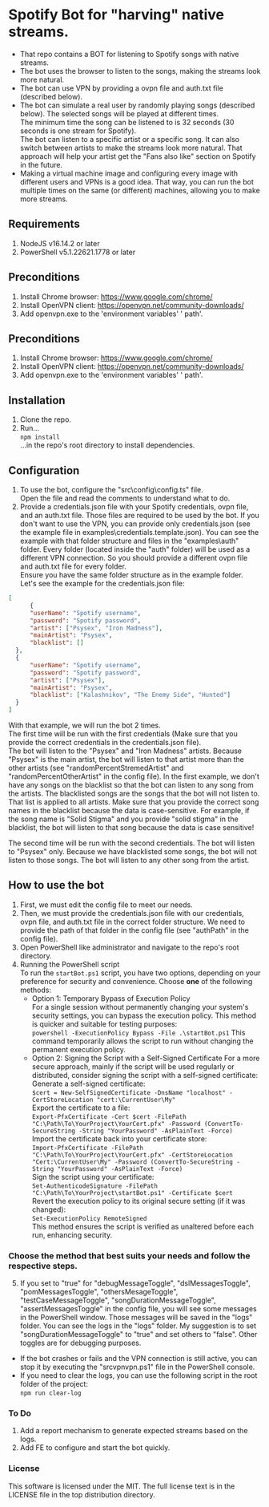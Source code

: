 # Spotify Bot for "harving" native streams.
- That repo contains a BOT for listening to Spotify songs with native streams.  
- The bot uses the browser to listen to the songs, making the streams look more natural.  
- The bot can use VPN by providing a ovpn file and auth.txt file (described below).  
- The bot can simulate a real user by randomly playing songs (described below). The selected songs will be played at different times.  
The minimum time the song can be listened to is 32 seconds (30 seconds is one stream for Spotify).   
The bot can listen to a specific artist or a specific song. It can also switch between artists to make the streams look more natural. That approach will help your artist get the "Fans also like" section on Spotify in the future.  
- Making a virtual machine image and configuring every image with different users and VPNs is a good idea. That way, you can run the bot multiple times on the same (or different) machines, allowing you to make more streams.  

## Requirements
1. NodeJS v16.14.2 or later
2. PowerShell v5.1.22621.1778 or later

## Preconditions
1. Install Chrome browser: https://www.google.com/chrome/  
2. Install OpenVPN client: https://openvpn.net/community-downloads/  
3. Add openvpn.exe to the 'environment variables' ' path'.

## Preconditions
1. Install Chrome browser: https://www.google.com/chrome/  
2. Install OpenVPN client: https://openvpn.net/community-downloads/  
3. Add openvpn.exe to the 'environment variables' ' path'.

## Installation
1. Clone the repo.
2. Run...   
```npm install```   
...in the repo's root directory to install dependencies.

## Configuration
1. To use the bot, configure the "src\config\config.ts" file.  
Open the file and read the comments to understand what to do.  
2. Provide a credentials.json file with your Spotify credentials, ovpn file, and an auth.txt file. Those files are required to be used by the bot. If you don't want to use the VPN, you can provide only credentials.json (see the example file in examples\credentials.template.json). You can see the example with that folder structure and files in the "examples\auth" folder. Every folder (located inside the "auth" folder) will be used as a different VPN connection. So you should provide a different ovpn file and auth.txt file for every folder.  
Ensure you have the same folder structure as in the example folder.  
Let's see the example for the credentials.json file:  
```json
[
      {
      "userName": "Spotify username",
      "password": "Spotify password",
      "artist": ["Psysex", "Iron Madness"],
      "mainArtist": "Psysex",
      "blacklist": []
  },
  {
      "userName": "Spotify username",
      "password": "Spotify password",
      "artist": ["Psysex"],
      "mainArtist": "Psysex",
      "blacklist": ["Kalashnikov", "The Enemy Side", "Hunted"]
  }
]
```
With that example, we will run the bot 2 times.  
The first time will be run with the first credentials (Make sure that you provide the correct credentials in the credentials.json file).  
The bot will listen to the "Psysex" and "Iron Madness" artists. Because "Psysex" is the main artist, the bot will listen to that artist more than the other artists (see "randomPercentStremedArtist" and "randomPercentOtherArtist" in the config file). In the first example, we don't have any songs on the blacklist so that the bot can listen to any song from the artists. The blacklisted songs are the songs that the bot will not listen to. That list is applied to all artists. Make sure that you provide the correct song names in the blacklist because the data is case-sensitive. For example, if the song name is "Solid Stigma" and you provide "solid stigma" in the blacklist, the bot will listen to that song because the data is case sensitive!

The second time will be run with the second credentials. The bot will listen to "Psysex" only. Because we have blacklisted some songs, the bot will not listen to those songs. The bot will listen to any other song from the artist.  

## How to use the bot
1. First, we must edit the config file to meet our needs. 
2. Then, we must provide the credentials.json file with our credentials, ovpn file, and auth.txt file in the correct folder structure. We need to provide the path of that folder in the config file (see "authPath" in the config file).
3. Open PowerShell like administrator and navigate to the repo's root directory.
4. Running the PowerShell script  
To run the `startBot.ps1` script, you have two options, depending on your preference for security and convenience. Choose **one** of the following methods:
    - Option 1: Temporary Bypass of Execution Policy  
    For a single session without permanently changing your system's security settings, you can bypass the execution policy. This method is quicker and suitable for testing purposes:  
```powershell -ExecutionPolicy Bypass -File .\startBot.ps1```
This command temporarily allows the script to run without changing the permanent execution policy.  
    - Option 2: Signing the Script with a Self-Signed Certificate
For a more secure approach, mainly if the script will be used regularly or distributed, consider signing the script with a self-signed certificate:  
Generate a self-signed certificate:  
```$cert = New-SelfSignedCertificate -DnsName "localhost" -CertStoreLocation "cert:\CurrentUser\My"```  
Export the certificate to a file:  
```Export-PfxCertificate -Cert $cert -FilePath "C:\Path\To\YourProject\YourCert.pfx" -Password (ConvertTo-SecureString -String "YourPassword" -AsPlainText -Force)```  
Import the certificate back into your certificate store:  
```Import-PfxCertificate -FilePath "C:\Path\To\YourProject\YourCert.pfx" -CertStoreLocation "Cert:\CurrentUser\My" -Password (ConvertTo-SecureString -String "YourPassword" -AsPlainText -Force)```  
Sign the script using your certificate:  
```Set-AuthenticodeSignature -FilePath "C:\Path\To\YourProject\startBot.ps1" -Certificate $cert```  
Revert the execution policy to its original secure setting (if it was changed):  
```Set-ExecutionPolicy RemoteSigned```  
This method ensures the script is verified as unaltered before each run, enhancing security.  
### Choose the method that best suits your needs and follow the respective steps.  
5. If you set to "true" for "debugMessageToggle", "dslMessagesToggle", "pomMessagesToggle", "othersMesageToggle", "testCaseMessageToggle", "songDurationMessageToggle", "assertMessagesToggle" in the config file, you will see some messages in the PowerShell window. Those messages will be saved in the "logs" folder. You can see the logs in the "logs" folder. My suggestion is to set "songDurationMessageToggle" to "true" and set others to "false". Other toggles are for debugging purposes.  
- If the bot crashes or fails and the VPN connection is still active, you can stop it by executing the "srcvpnvpn.ps1" file in the PowerShell console.
- If you need to clear the logs, you can use the following script in the root folder of the project:  
```npm run clear-log```  
### To Do
1. Add a report mechanism to generate expected streams based on the logs.
2. Add FE to configure and start the bot quickly.

### License
This software is licensed under the MIT. The full license text is in the LICENSE file in the top distribution directory.
